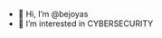 - 👋 Hi, I’m @bejoyas
- 👀 I’m interested in CYBERSECURITY


<!---
bejoyas/bejoyas is a ✨ special ✨ repository because its `README.md` (this file) appears on your GitHub profile.
You can click the Preview link to take a look at your changes.
--->
